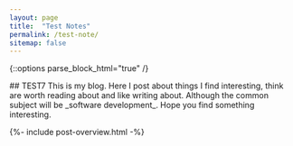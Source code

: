 ```yaml
---
layout: page
title:  "Test Notes"
permalink: /test-note/
sitemap: false
---
```

{::options parse_block_html="true" /}
<div class="intro mb-3">
## TEST7
This is my blog. Here I post about things I find interesting, think are worth reading about and like writing about. Although the common subject will be _software development_. Hope you find something interesting.
</div>

{%- include post-overview.html -%}

